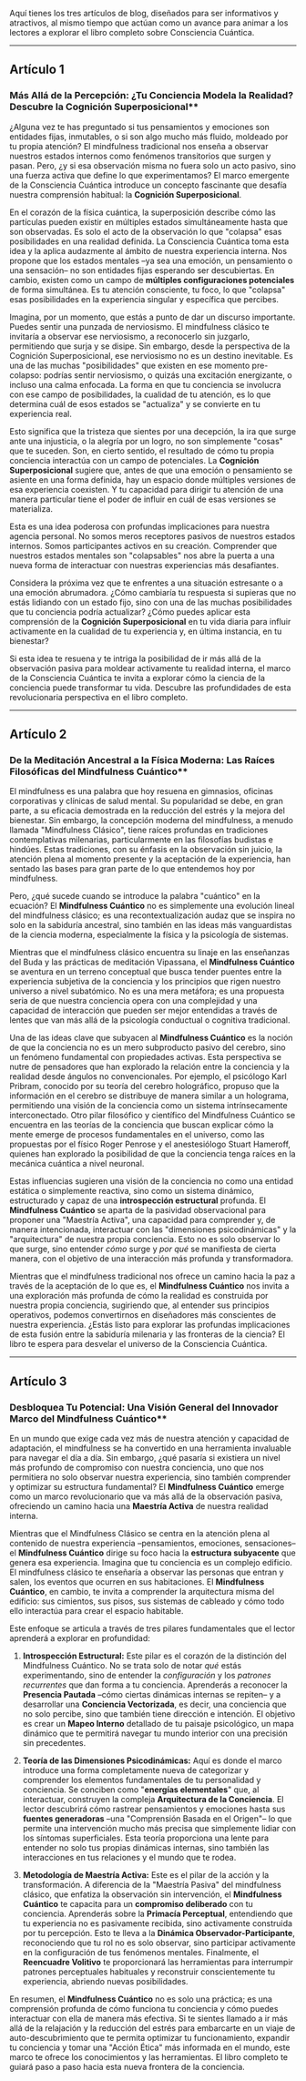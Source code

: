 Aquí tienes los tres artículos de blog, diseñados para ser informativos y atractivos, al mismo tiempo que actúan como un avance para animar a los lectores a explorar el libro completo sobre Consciencia Cuántica.

---

## Artículo 1

### Más Allá de la Percepción: ¿Tu Conciencia Modela la Realidad? Descubre la Cognición Superposicional**

¿Alguna vez te has preguntado si tus pensamientos y emociones son entidades fijas, inmutables, o si son algo mucho más fluido, moldeado por tu propia atención? El mindfulness tradicional nos enseña a observar nuestros estados internos como fenómenos transitorios que surgen y pasan. Pero, ¿y si esa observación misma no fuera solo un acto pasivo, sino una fuerza activa que define lo que experimentamos? El marco emergente de la Consciencia Cuántica introduce un concepto fascinante que desafía nuestra comprensión habitual: la **Cognición Superposicional**.

En el corazón de la física cuántica, la superposición describe cómo las partículas pueden existir en múltiples estados simultáneamente hasta que son observadas. Es solo el acto de la observación lo que "colapsa" esas posibilidades en una realidad definida. La Consciencia Cuántica toma esta idea y la aplica audazmente al ámbito de nuestra experiencia interna. Nos propone que los estados mentales –ya sea una emoción, un pensamiento o una sensación– no son entidades fijas esperando ser descubiertas. En cambio, existen como un campo de **múltiples configuraciones potenciales** de forma simultánea. Es tu atención consciente, tu foco, lo que "colapsa" esas posibilidades en la experiencia singular y específica que percibes.

Imagina, por un momento, que estás a punto de dar un discurso importante. Puedes sentir una punzada de nerviosismo. El mindfulness clásico te invitaría a observar ese nerviosismo, a reconocerlo sin juzgarlo, permitiendo que surja y se disipe. Sin embargo, desde la perspectiva de la Cognición Superposicional, ese nerviosismo no es un destino inevitable. Es una de las muchas "posibilidades" que existen en ese momento pre-colapso: podrías sentir nerviosismo, o quizás una excitación energizante, o incluso una calma enfocada. La forma en que tu conciencia se involucra con ese campo de posibilidades, la cualidad de tu atención, es lo que determina cuál de esos estados se "actualiza" y se convierte en tu experiencia real.

Esto significa que la tristeza que sientes por una decepción, la ira que surge ante una injusticia, o la alegría por un logro, no son simplemente "cosas" que te suceden. Son, en cierto sentido, el resultado de cómo tu propia conciencia interactúa con un campo de potenciales. La **Cognición Superposicional** sugiere que, antes de que una emoción o pensamiento se asiente en una forma definida, hay un espacio donde múltiples versiones de esa experiencia coexisten. Y tu capacidad para dirigir tu atención de una manera particular tiene el poder de influir en cuál de esas versiones se materializa.

Esta es una idea poderosa con profundas implicaciones para nuestra agencia personal. No somos meros receptores pasivos de nuestros estados internos. Somos participantes activos en su creación. Comprender que nuestros estados mentales son "colapsables" nos abre la puerta a una nueva forma de interactuar con nuestras experiencias más desafiantes.

Considera la próxima vez que te enfrentes a una situación estresante o a una emoción abrumadora. ¿Cómo cambiaría tu respuesta si supieras que no estás lidiando con un estado fijo, sino con una de las muchas posibilidades que tu conciencia podría actualizar? ¿Cómo puedes aplicar esta comprensión de la **Cognición Superposicional** en tu vida diaria para influir activamente en la cualidad de tu experiencia y, en última instancia, en tu bienestar?

Si esta idea te resuena y te intriga la posibilidad de ir más allá de la observación pasiva para moldear activamente tu realidad interna, el marco de la Consciencia Cuántica te invita a explorar cómo la ciencia de la conciencia puede transformar tu vida. Descubre las profundidades de esta revolucionaria perspectiva en el libro completo.

---

## Artículo 2

### De la Meditación Ancestral a la Física Moderna: Las Raíces Filosóficas del Mindfulness Cuántico**

El mindfulness es una palabra que hoy resuena en gimnasios, oficinas corporativas y clínicas de salud mental. Su popularidad se debe, en gran parte, a su eficacia demostrada en la reducción del estrés y la mejora del bienestar. Sin embargo, la concepción moderna del mindfulness, a menudo llamada "Mindfulness Clásico", tiene raíces profundas en tradiciones contemplativas milenarias, particularmente en las filosofías budistas e hindúes. Estas tradiciones, con su énfasis en la observación sin juicio, la atención plena al momento presente y la aceptación de la experiencia, han sentado las bases para gran parte de lo que entendemos hoy por mindfulness.

Pero, ¿qué sucede cuando se introduce la palabra "cuántico" en la ecuación? El **Mindfulness Cuántico** no es simplemente una evolución lineal del mindfulness clásico; es una recontextualización audaz que se inspira no solo en la sabiduría ancestral, sino también en las ideas más vanguardistas de la ciencia moderna, especialmente la física y la psicología de sistemas.

Mientras que el mindfulness clásico encuentra su linaje en las enseñanzas del Buda y las prácticas de meditación Vipassana, el **Mindfulness Cuántico** se aventura en un terreno conceptual que busca tender puentes entre la experiencia subjetiva de la conciencia y los principios que rigen nuestro universo a nivel subatómico. No es una mera metáfora; es una propuesta seria de que nuestra conciencia opera con una complejidad y una capacidad de interacción que pueden ser mejor entendidas a través de lentes que van más allá de la psicología conductual o cognitiva tradicional.

Una de las ideas clave que subyacen al **Mindfulness Cuántico** es la noción de que la conciencia no es un mero subproducto pasivo del cerebro, sino un fenómeno fundamental con propiedades activas. Esta perspectiva se nutre de pensadores que han explorado la relación entre la conciencia y la realidad desde ángulos no convencionales. Por ejemplo, el psicólogo Karl Pribram, conocido por su teoría del cerebro holográfico, propuso que la información en el cerebro se distribuye de manera similar a un holograma, permitiendo una visión de la conciencia como un sistema intrínsecamente interconectado. Otro pilar filosófico y científico del Mindfulness Cuántico se encuentra en las teorías de la conciencia que buscan explicar cómo la mente emerge de procesos fundamentales en el universo, como las propuestas por el físico Roger Penrose y el anestesiólogo Stuart Hameroff, quienes han explorado la posibilidad de que la conciencia tenga raíces en la mecánica cuántica a nivel neuronal.

Estas influencias sugieren una visión de la conciencia no como una entidad estática o simplemente reactiva, sino como un sistema dinámico, estructurado y capaz de una **introspección estructural** profunda. El **Mindfulness Cuántico** se aparta de la pasividad observacional para proponer una "Maestría Activa", una capacidad para comprender y, de manera intencionada, interactuar con las "dimensiones psicodinámicas" y la "arquitectura" de nuestra propia conciencia. Esto no es solo observar lo que surge, sino entender *cómo* surge y *por qué* se manifiesta de cierta manera, con el objetivo de una interacción más profunda y transformadora.

Mientras que el mindfulness tradicional nos ofrece un camino hacia la paz a través de la aceptación de lo que es, el **Mindfulness Cuántico** nos invita a una exploración más profunda de cómo la realidad es construida por nuestra propia conciencia, sugiriendo que, al entender sus principios operativos, podemos convertirnos en diseñadores más conscientes de nuestra experiencia. ¿Estás listo para explorar las profundas implicaciones de esta fusión entre la sabiduría milenaria y las fronteras de la ciencia? El libro te espera para desvelar el universo de la Consciencia Cuántica.

---

## Artículo 3

### Desbloquea Tu Potencial: Una Visión General del Innovador Marco del Mindfulness Cuántico**

En un mundo que exige cada vez más de nuestra atención y capacidad de adaptación, el mindfulness se ha convertido en una herramienta invaluable para navegar el día a día. Sin embargo, ¿qué pasaría si existiera un nivel más profundo de compromiso con nuestra conciencia, uno que nos permitiera no solo observar nuestra experiencia, sino también comprender y optimizar su estructura fundamental? El **Mindfulness Cuántico** emerge como un marco revolucionario que va más allá de la observación pasiva, ofreciendo un camino hacia una **Maestría Activa** de nuestra realidad interna.

Mientras que el Mindfulness Clásico se centra en la atención plena al contenido de nuestra experiencia –pensamientos, emociones, sensaciones– el **Mindfulness Cuántico** dirige su foco hacia la **estructura subyacente** que genera esa experiencia. Imagina que tu conciencia es un complejo edificio. El mindfulness clásico te enseñaría a observar las personas que entran y salen, los eventos que ocurren en sus habitaciones. El **Mindfulness Cuántico**, en cambio, te invita a comprender la arquitectura misma del edificio: sus cimientos, sus pisos, sus sistemas de cableado y cómo todo ello interactúa para crear el espacio habitable.

Este enfoque se articula a través de tres pilares fundamentales que el lector aprenderá a explorar en profundidad:

1.  **Introspección Estructural:** Este pilar es el corazón de la distinción del Mindfulness Cuántico. No se trata solo de notar *qué* estás experimentando, sino de entender la *configuración* y los *patrones recurrentes* que dan forma a tu conciencia. Aprenderás a reconocer la **Presencia Pautada** –cómo ciertas dinámicas internas se repiten– y a desarrollar una **Conciencia Vectorizada**, es decir, una conciencia que no solo percibe, sino que también tiene dirección e intención. El objetivo es crear un **Mapeo Interno** detallado de tu paisaje psicológico, un mapa dinámico que te permitirá navegar tu mundo interior con una precisión sin precedentes.

2.  **Teoría de las Dimensiones Psicodinámicas:** Aquí es donde el marco introduce una forma completamente nueva de categorizar y comprender los elementos fundamentales de tu personalidad y conciencia. Se conciben como "**energías elementales**" que, al interactuar, construyen la compleja **Arquitectura de la Conciencia**. El lector descubrirá cómo rastrear pensamientos y emociones hasta sus **fuentes generadoras** –una "Comprensión Basada en el Origen"– lo que permite una intervención mucho más precisa que simplemente lidiar con los síntomas superficiales. Esta teoría proporciona una lente para entender no solo tus propias dinámicas internas, sino también las interacciones en tus relaciones y el mundo que te rodea.

3.  **Metodología de Maestría Activa:** Este es el pilar de la acción y la transformación. A diferencia de la "Maestría Pasiva" del mindfulness clásico, que enfatiza la observación sin intervención, el **Mindfulness Cuántico** te capacita para un **compromiso deliberado** con tu conciencia. Aprenderás sobre la **Primacía Perceptual**, entendiendo que tu experiencia no es pasivamente recibida, sino activamente construida por tu percepción. Esto te lleva a la **Dinámica Observador-Participante**, reconociendo que tu rol no es solo observar, sino participar activamente en la configuración de tus fenómenos mentales. Finalmente, el **Reencuadre Volitivo** te proporcionará las herramientas para interrumpir patrones perceptuales habituales y reconstruir conscientemente tu experiencia, abriendo nuevas posibilidades.

En resumen, el **Mindfulness Cuántico** no es solo una práctica; es una comprensión profunda de cómo funciona tu conciencia y cómo puedes interactuar con ella de manera más efectiva. Si te sientes llamado a ir más allá de la relajación y la reducción del estrés para embarcarte en un viaje de auto-descubrimiento que te permita optimizar tu funcionamiento, expandir tu conciencia y tomar una "Acción Ética" más informada en el mundo, este marco te ofrece los conocimientos y las herramientas. El libro completo te guiará paso a paso hacia esta nueva frontera de la conciencia.